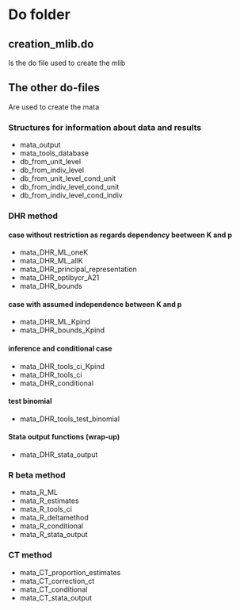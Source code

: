 # Do folder

## creation_mlib.do
Is the do file used to create the mlib

## The other do-files
Are used to create the mata 

### Structures for information about data and results 

- mata_output
- mata_tools_database
- db_from_unit_level
- db_from_indiv_level
- db_from_unit_level_cond_unit
- db_from_indiv_level_cond_unit
- db_from_indiv_level_cond_indiv

### DHR method 

#### case without restriction as regards dependency beetween K and p 
- mata_DHR_ML_oneK
- mata_DHR_ML_allK
- mata_DHR_principal_representation
- mata_DHR_optibycr_A21
- mata_DHR_bounds

#### case with assumed independence between K and p 
- mata_DHR_ML_Kpind
- mata_DHR_bounds_Kpind

#### inference and conditional case 
- mata_DHR_tools_ci_Kpind
- mata_DHR_tools_ci
- mata_DHR_conditional

#### test binomial 
- mata_DHR_tools_test_binomial

#### Stata output functions (wrap-up) 
- mata_DHR_stata_output

### R beta method 
- mata_R_ML
- mata_R_estimates
- mata_R_tools_ci
- mata_R_deltamethod
- mata_R_conditional
- mata_R_stata_output

### CT method 
- mata_CT_proportion_estimates
- mata_CT_correction_ct
- mata_CT_conditional
- mata_CT_stata_output